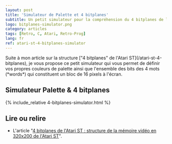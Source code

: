 ```yaml
---
layout: post
title: 'Simulateur de Palette et 4 bitplanes'
subtitle: Un petit simulateur pour la compréhension du 4 bitplanes de l'Atari ST
logo: bitplanes-simulator.png
category: articles
tags: [Retro, C, Atari, Retro-Prog]
lang: fr
ref: atari-st-4-bitplanes-simulator
---
```


<div class="intro" markdown='1'>
Suite à mon article sur la structure ["4 bitplanes" de l'Atari ST](/atari-st-4-bitplanes), je vous propose ce petit simulateur
qui vous permet de définir vos propres couleurs de palette ainsi que l'ensemble des bits des 4 mots (*words*) qui constituent un
bloc de 16 pixels à l'écran.
</div>
<!--excerpt-->

## Simulateur Palette & 4 bitplanes

{% include_relative 4-bitplanes-simulator.html %}

## Lire ou relire

-  L'article "[4 bitplanes de l'Atari ST : structure de la mémoire vidéo en 320x200 de l'Atari ST](/atari-st-4-bitplanes)".